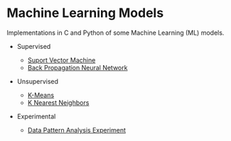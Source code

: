 # Machine Learning Models

Implementations in C and Python of some Machine Learning (ML) models.

- Supervised
  - [Suport Vector Machine](https://github.com/Willian-Girao/machine-learning-models/blob/master/Support%20Vector%20Machines/README.md)
  - [Back Propagation Neural Network](https://github.com/Willian-Girao/machine-learning-models/blob/master/Back-Propapagation%20Artificial%20Neural%20Network/README.md)

- Unsupervised
  - [K-Means]()
  - [K Nearest Neighbors]()
  
- Experimental
  - [Data Pattern Analysis Experiment](https://github.com/Willian-Girao/machine-learning-models/blob/master/Data%20Pattern%20Analysis%20Experiment/README.md)
